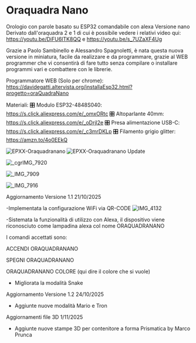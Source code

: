 # Oraquadra Nano
Orologio con parole basato su ESP32 comandabile con alexa Versione nano
Derivato dall'oraquadra 2 e 1 di cui è possibile vedere i relativi video qui: https://youtu.be/DiFU6ITK8QQ e https://youtu.be/s_7UZaXF4Ug

Grazie a Paolo Sambinello e Alessandro Spagnoletti, è nata questa nuova versione in miniatura, facile da realizzare e da programmare, grazie al WEB programmer che vi consentirà di fare tutto senza compilare o installare programmi vari e combattere con le librerie.

Programmatore WEB (Solo per chrome): https://davidegatti.altervista.org/installaEsp32.html?progetto=oraQuadraNano

Materiali:
🎛️ Modulo ESP32-4848S040: https://s.click.aliexpress.com/e/_omxORtc
🎛️ Altoparlante 40mm: https://s.click.aliexpress.com/e/_oDrjl2e 
🎛️ Presa alimentazione USB-C: https://s.click.aliexpress.com/e/_c3mrDKLp 
🎛️ Filamento grigio glitter: https://amzn.to/4o0EEkQ 


![EPXX-Oraquadranano](https://github.com/user-attachments/assets/8b7764ea-936c-4232-b1fe-c22faec970e7)
![EPXX-Oraquadranano Update](https://github.com/user-attachments/assets/8b5a84bc-819c-42b7-bc1b-a5b9b2e56a2f)


![_cgrIMG_7920](https://github.com/user-attachments/assets/0b7bb67a-15da-4545-9aa5-c99fc3ef48c6)

![_IMG_7909](https://github.com/user-attachments/assets/b8455cef-9661-433d-8b03-07875b26db5e)

![_IMG_7916](https://github.com/user-attachments/assets/a620e3bc-b90e-4e4e-a4c6-6772a811d07a)





Aggiornamento Versione 1.1    21/10/2025

-Implementata la configurazione WiFi via QR-CODE
![IMG_4132](https://github.com/user-attachments/assets/ecbd2388-4914-414c-89e8-c06f51c96f04)

-Sistemata la funzionalità di utilizzo con Alexa, il dispositivo viene riconosciuto come lampadina alexa col nome ORAQUADRANANO

I comandi accettati sono:

ACCENDI ORAQUADRANANO

SPEGNI ORAQUADRANANO

ORAQUADRANANO COLORE (qui dire il colore che si vuole)

- Migliorata la modalità Snake


Aggiornamento Versione 1.2    24/10/2025

- Aggiunte nuove modalità Mario e Tron


Aggiornamenti file 3D      1/11/2025

- Aggiunte nuove stampe 3D per contenitore a forma Prismatica by Marco Prunca 
